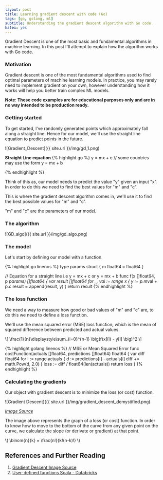 ```yaml
---
layout: post
title: Learning gradient descent with code (Go)
tags: [go, golang, ml]
subtitle: Understanding the gradient descent algorithm with Go code.
katex: yes
--- 
```


Gradient Descent is one of the most basic and fundamental algorithms in machine learning. In this post I'll attempt to explain how the algorithm works with Go code.


### Motivation
Gradient descent is one of the most fundamental algorithms used to find optimal parameters of machine learning models. In practice, you may rarely need to implement gradient on your own, however understanding how it works will help you better train complex ML models.

**Note: These code examples are for educational purposes only and are in no way intended to be production ready.**

### Getting started
To get started, I've randomly generated points which approximately fall along a straight line. Hence for our model, we'll use the straight line equation to predict points in the future.

![Gradient_Descent]({{ site.url }}/img/gd_1.png)

**Straight Line equation**
{% highlight go %}
  y = mx + c // some countries may use the form y = mx + b

{% endhighlight %}

Think of this as, our model needs to predict the value "y" given an input "x". In order to do this we need to find the best values for "m" and "c".

This is where the gradient descent algorithm comes in, we'll use it to find the best possible values for "m" and "c".

"m" and "c" are the parameters of our model.

### The algorithm
![GD_algo]({{ site.url }}/img/gd_algo.png)

### The model
Let's start by defining our model with a function.

{% highlight go linenos %}
type params struct {
	m float64
	c float64
}

// Equation for a straight line i.e y = mx + c or y = mx + b
func f(x []float64, p *params) []float64 {
	var result []float64
	for _, val := range x {
		y := p.m*val + p.c
		result = append(result, y)
	}
	return result
{% endhighlight %}

### The loss function
We need a way to measure how good or bad values of "m" and "c" are, to do this we need to define a loss function.

We'll use the mean squared error (MSE) loss function, which is the mean of squared difference between predicted and actual values.

\\[
  \frac{1}{n}\displaystyle\sum_{i=0}^{n-1} \big(f(x[i]) - y[i] \big)^2
\\]

{% highlight golang linenos %}
// MSE or Mean Squared Error
func costFunction(actuals []float64, predictions []float64) float64 {
	var diff float64
	for i := range actuals {
		d := predictions[i] - actuals[i]
		diff += math.Pow(d, 2.0)
	}
	loss := diff / float64(len(actuals))
	return loss
}
{% endhighlight %}

### Calculating the gradients
Our object with gradient descent is to minimize the loss (or cost) function.

![Gradient Descent]({{ site.url }}/img/gradient_descent_demystified.png)

_[Image Source][gd-demystified]_

The image above represents the graph of a loss (or cost) function. In order to know how to move to the bottom of the curve from any given point on the curve, we calculate the slope (or derivate or gradient) at that point. 


\\(
    \binom{n}{k} = \frac{n!}{k!(n-k)!}
\\)




## References and Further Reading
1. [Gradient Descent Image Source][gd-demystified]
2. [User-defined functions Scala - Databricks][udf-scala]



[gd-demystified]: https://ml-cheatsheet.readthedocs.io/en/latest/gradient_descent.html
[udf-ref]: https://jaceklaskowski.gitbooks.io/mastering-spark-sql/spark-sql-udfs.html 
[udf-scala]: https://docs.databricks.com/spark/latest/spark-sql/udf-scala.html 
